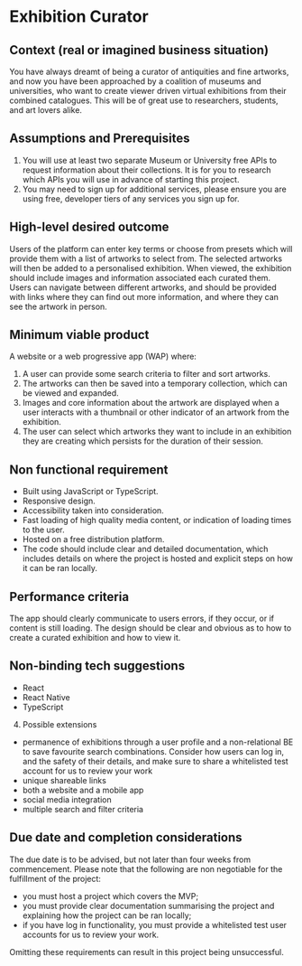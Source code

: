 # Exhibition Curator

## Context (real or imagined business situation)

You have always dreamt of being a curator of antiquities and fine artworks, and now you have been approached by a coalition of museums and universities, who want to create viewer driven virtual exhibitions from their combined catalogues. This will be of great use to researchers, students, and art lovers alike. 

## Assumptions and Prerequisites

1. You will use at least two separate Museum or University free APIs to request information about their collections. It is for you to research which APIs you will use in advance of starting this project.
2. You may need to sign up for additional services, please ensure you are using free, developer tiers of any services you sign up for. 

## High-level desired outcome

Users of the platform can enter key terms or choose from presets which will provide them with a list of artworks to select from. The selected artworks will then be added to a personalised exhibition. When viewed, the exhibition should include images and information associated each curated them. Users can navigate between different artworks, and should be provided with links where they can find out more information, and where they can see the artwork in person. 

## Minimum viable product

A website or a web progressive app (WAP) where:

1. A user can provide some search criteria to filter and sort artworks. 
2. The artworks can then be saved into a temporary collection, which can be viewed and expanded. 
3. Images and core information about the artwork are displayed when a user interacts with a thumbnail or other indicator of an artwork from the exhibition. 
4. The user can select which artworks they want to include in an exhibition they are creating which persists for the duration of their session.

## Non functional requirement

- Built using JavaScript or TypeScript. 
- Responsive design.
- Accessibility taken into consideration.
- Fast loading of high quality media content, or indication of loading times to the user. 
- Hosted on a free distribution platform.
- The code should include clear and detailed documentation, which includes details on where the project is hosted and explicit steps on how it can be ran locally.

## Performance criteria

The app should clearly communicate to users errors, if they occur, or if content is still loading. The design should be clear and obvious as to how to create a curated exhibition and how to view it.  

## Non-binding tech suggestions

- React 
- React Native
- TypeScript

4. Possible extensions

- permanence of exhibitions through a user profile and a non-relational BE to save favourite search combinations. Consider how users can log in, and the safety of their details, and make sure to share a whitelisted test account for us to review your work
- unique shareable links 
- both a website and a mobile app
- social media integration
- multiple search and filter criteria 

## Due date and completion considerations

The due date is to be advised, but not later than four weeks from commencement. Please note that the following are non negotiable for the fulfillment of the project:  
- you must host a project which covers the MVP;
- you must provide clear documentation summarising the project and explaining how the project can be ran locally;
- if you have log in functionality, you must provide a whitelisted test user accounts for us to review your work.

Omitting these requirements can result in this project being unsuccessful. 
